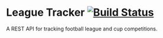 # League Tracker [![Build Status](https://travis-ci.org/juniorhamish/leaguetracker.svg?branch=master)](https://travis-ci.org/juniorhamish/leaguetracker)
A REST API for tracking football league and cup competitions.
